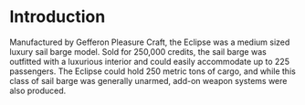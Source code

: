 # Introduction
Manufactured by Gefferon Pleasure Craft, the Eclipse was a medium sized luxury sail barge model.
Sold for 250,000 credits, the sail barge was outfitted with a luxurious interior and could easily accommodate up to 225 passengers.
The Eclipse could hold 250 metric tons of cargo, and while this class of sail barge was generally unarmed, add-on weapon systems were also produced.